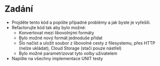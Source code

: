 # Zadání

* Projděte tento kód a popište případné problémy a jak byste je vyřešili.
* Refactorujte kód tak aby bylo možné:
   * Konvertovat mezi libovolnými formáty 
   * Bylo možné nový formát jednoduše přidat
   * Šlo načíst a uložit soubor z libovolné cesty z filesystemu, přes HTTP (nelze ukládat), Cloud Storage (stačí pouze nástřel)
   * Bylo možné parametrizovat tyto volby uživatelem
* Napište na všechny implementace UNIT testy
  